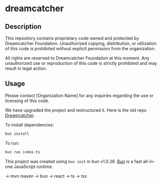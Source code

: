 # dreamcatcher

## Description

This repository contains proprietary code owned and protected by Dreamcatcher Foundation. Unauthorized copying, distribution, or utilization of this code is prohibited without explicit permission from the organization.

All rights are reserved to Dreamcatcher Foundation at this moment. Any unauthorized use or reproduction of this code is strictly prohibited and may result in legal action.

## Usage

Please contact [Organization Name] for any inquiries regarding the use or licensing of this code.


We have upgraded the project and restructured it. Here is the old repo [Dreamcatcher](https://github.com/snqre/dreamcatcher).

To install dependencies:

```bash
bun install
```

To run:

```bash
bun run index.ts
```

This project was created using `bun init` in bun v1.0.26. [Bun](https://bun.sh) is a fast all-in-one JavaScript runtime.






-> mvn maven
-> bun
-> react
-> ts
-> tsx